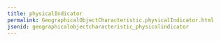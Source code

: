 ```yaml
---
title: physicalIndicator
permalink: GeographicalObjectCharacteristic.physicalIndicator.html
jsonid: geographicalobjectcharacteristic_physicalindicator
---
```

